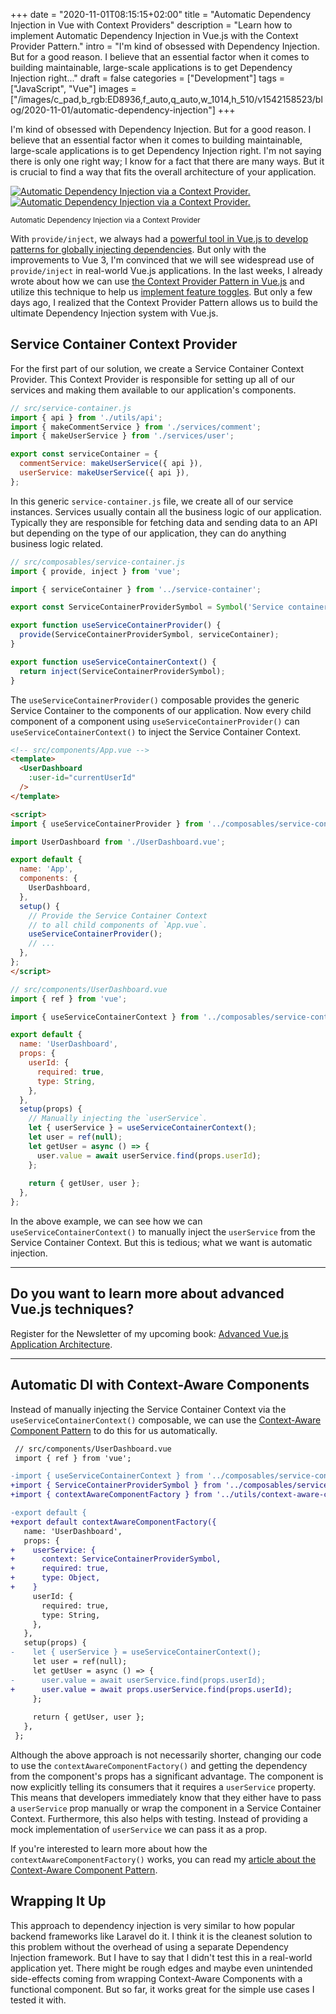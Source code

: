 +++
date = "2020-11-01T08:15:15+02:00"
title = "Automatic Dependency Injection in Vue with Context Providers"
description = "Learn how to implement Automatic Dependency Injection in Vue.js with the Context Provider Pattern."
intro = "I'm kind of obsessed with Dependency Injection. But for a good reason. I believe that an essential factor when it comes to building maintainable, large-scale applications is to get Dependency Injection right..."
draft = false
categories = ["Development"]
tags = ["JavaScript", "Vue"]
images = ["/images/c_pad,b_rgb:ED8936,f_auto,q_auto,w_1014,h_510/v1542158523/blog/2020-11-01/automatic-dependency-injection"]
+++

I'm kind of obsessed with Dependency Injection. But for a good reason. I believe that an essential factor when it comes to building maintainable, large-scale applications is to get Dependency Injection right. I'm not saying there is only one right way; I know for a fact that there are many ways. But it is crucial to find a way that fits the overall architecture of your application.

<div class="c-content__figure">
  <div class="c-content__broad">
    <a href="/images/c_scale,f_auto,q_auto/v1542158523/blog/2020-11-01/automatic-dependency-injection">
      <img
        data-src="/images/c_scale,f_auto,q_auto,w_740/v1542158523/blog/2020-11-01/automatic-dependency-injection"
        data-srcset="/images/c_scale,f_auto,q_auto,w_1480/v1542158523/blog/2020-11-01/automatic-dependency-injection 2x"
        alt="Automatic Dependency Injection via a Context Provider."
      >
      <noscript>
        <img
          src="/images/c_scale,f_auto,q_auto,w_740/v1542158523/blog/2020-11-01/automatic-dependency-injection"
          alt="Automatic Dependency Injection via a Context Provider."
        >
      </noscript>
    </a>
  </div>
  <p class="c-content__caption">
    <small>Automatic Dependency Injection via a Context Provider</small>
  </p>
</div>

With `provide/inject`, we always had a [powerful tool in Vue.js to develop patterns for globally injecting dependencies](https://markus.oberlehner.net/blog/dependency-injection-in-vue-applications/#provide-inject). But only with the improvements to Vue 3, I'm convinced that we will see widespread use of `provide/inject` in real-world Vue.js applications. In the last weeks, I already wrote about how we can use [the Context Provider Pattern in Vue.js](https://markus.oberlehner.net/blog/context-aware-props-in-vuejs-components/) and utilize this technique to help us [implement feature toggles](https://markus.oberlehner.net/blog/vuejs-feature-toggle-context-provider/). But only a few days ago, I realized that the Context Provider Pattern allows us to build the ultimate Dependency Injection system with Vue.js.

## Service Container Context Provider

For the first part of our solution, we create a Service Container Context Provider. This Context Provider is responsible for setting up all of our services and making them available to our application's components.

```js
// src/service-container.js
import { api } from './utils/api';
import { makeCommentService } from './services/comment';
import { makeUserService } from './services/user';

export const serviceContainer = {
  commentService: makeUserService({ api }),
  userService: makeUserService({ api }),
};
```

In this generic `service-container.js` file, we create all of our service instances. Services usually contain all the business logic of our application. Typically they are responsible for fetching data and sending data to an API but depending on the type of our application, they can do anything business logic related.

```js
// src/composables/service-container.js
import { provide, inject } from 'vue';

import { serviceContainer } from '../service-container';

export const ServiceContainerProviderSymbol = Symbol('Service container provider identifier');

export function useServiceContainerProvider() {
  provide(ServiceContainerProviderSymbol, serviceContainer);
}

export function useServiceContainerContext() {
  return inject(ServiceContainerProviderSymbol);
}
```

The `useServiceContainerProvider()` composable provides the generic Service Container to the components of our application. Now every child component of a component using `useServiceContainerProvider()` can `useServiceContainerContext()` to inject the Service Container Context.

```html
<!-- src/components/App.vue -->
<template>
  <UserDashboard
    :user-id="currentUserId"
  />
</template>

<script>
import { useServiceContainerProvider } from '../composables/service-container';

import UserDashboard from './UserDashboard.vue';

export default {
  name: 'App',
  components: {
    UserDashboard,
  },
  setup() {
    // Provide the Service Container Context
    // to all child components of `App.vue`.
    useServiceContainerProvider();
    // ...
  },
};
</script>
```

```js
// src/components/UserDashboard.vue
import { ref } from 'vue';

import { useServiceContainerContext } from '../composables/service-container';

export default {
  name: 'UserDashboard',
  props: {
    userId: {
      required: true,
      type: String,
    },
  },
  setup(props) {
    // Manually injecting the `userService`.
    let { userService } = useServiceContainerContext();
    let user = ref(null);
    let getUser = async () => {
      user.value = await userService.find(props.userId);
    };
    
    return { getUser, user };
  },
};
```

In the above example, we can see how we can `useServiceContainerContext()` to manually inject the `userService` from the Service Container Context. But this is tedious; what we want is automatic injection.

<div>
  <hr class="c-hr">
  <div class="c-service-info">
    <h2>Do you want to learn more about advanced Vue.js techniques?</h2>
    <p class="c-service-info__body">
      Register for the Newsletter of my upcoming book: <a class="c-anchor" href="https://oberlehner.us20.list-manage.com/subscribe?u=8476a98c5640f6c7b5530ea57&id=8b26bf120b" data-event-category="link" data-event-action="click: newsletter" data-event-label="Newsletter (article content)">Advanced Vue.js Application Architecture</a>.
    </p>
  </div>
  <hr class="c-hr">
</div>

## Automatic DI with Context-Aware Components

Instead of manually injecting the Service Container Context via the `useServiceContainerContext()` composable, we can use the [Context-Aware Component Pattern](https://markus.oberlehner.net/blog/context-aware-props-in-vuejs-components/) to do this for us automatically.

```diff
 // src/components/UserDashboard.vue
 import { ref } from 'vue';

-import { useServiceContainerContext } from '../composables/service-container';
+import { ServiceContainerProviderSymbol } from '../composables/service-container';
+import { contextAwareComponentFactory } from '../utils/context-aware-component-factory';

-export default {
+export default contextAwareComponentFactory({
   name: 'UserDashboard',
   props: {
+    userService: {
+      context: ServiceContainerProviderSymbol,
+      required: true,
+      type: Object,
+    }
     userId: {
       required: true,
       type: String,
     },
   },
   setup(props) {
-    let { userService } = useServiceContainerContext();
     let user = ref(null);
     let getUser = async () => {
-      user.value = await userService.find(props.userId);
+      user.value = await props.userService.find(props.userId);
     };
    
     return { getUser, user };
   },
 };
```

Although the above approach is not necessarily shorter, changing our code to use the `contextAwareComponentFactory()` and getting the dependency from the component's props has a significant advantage. The component is now explicitly telling its consumers that it requires a `userService` property. This means that developers immediately know that they either have to pass a `userService` prop manually or wrap the component in a Service Container Context. Furthermore, this also helps with testing. Instead of providing a mock implementation of `userService` we can pass it as a prop.

If you're interested to learn more about how the `contextAwareComponentFactory()` works, you can read my [article about the Context-Aware Component Pattern](https://markus.oberlehner.net/blog/context-aware-props-in-vuejs-components/).

## Wrapping It Up

This approach to dependency injection is very similar to how popular backend frameworks like Laravel do it. I think it is the cleanest solution to this problem without the overhead of using a separate Dependency Injection framework. But I have to say that I didn't test this in a real-world application yet. There might be rough edges and maybe even unintended side-effects coming from wrapping Context-Aware Components with a functional component. But so far, it works great for the simple use cases I tested it with.
